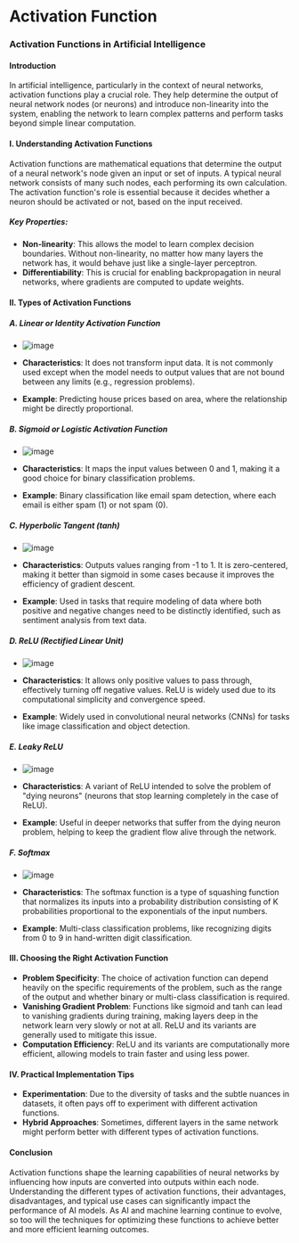 # Activation Function


### Activation Functions in Artificial Intelligence

#### Introduction
In artificial intelligence, particularly in the context of neural networks, activation functions play a crucial role. They help determine the output of neural network nodes (or neurons) and introduce non-linearity into the system, enabling the network to learn complex patterns and perform tasks beyond simple linear computation.

#### I. Understanding Activation Functions
Activation functions are mathematical equations that determine the output of a neural network's node given an input or set of inputs. A typical neural network consists of many such nodes, each performing its own calculation. The activation function's role is essential because it decides whether a neuron should be activated or not, based on the input received.

##### Key Properties:
- **Non-linearity**: This allows the model to learn complex decision boundaries. Without non-linearity, no matter how many layers the network has, it would behave just like a single-layer perceptron.
- **Differentiability**: This is crucial for enabling backpropagation in neural networks, where gradients are computed to update weights.

#### II. Types of Activation Functions

##### A. Linear or Identity Activation Function
- ![image](https://github.com/user-attachments/assets/13f526ff-6070-447f-8754-833506b19519)

- **Characteristics**: It does not transform input data. It is not commonly used except when the model needs to output values that are not bound between any limits (e.g., regression problems).
- **Example**: Predicting house prices based on area, where the relationship might be directly proportional.

##### B. Sigmoid or Logistic Activation Function
- ![image](https://github.com/user-attachments/assets/03b3cbc0-9243-49e4-aba2-b96ec8a411ed)

- **Characteristics**: It maps the input values between 0 and 1, making it a good choice for binary classification problems.
- **Example**: Binary classification like email spam detection, where each email is either spam (1) or not spam (0).

##### C. Hyperbolic Tangent (tanh)
- ![image](https://github.com/user-attachments/assets/00ca57be-09fc-409e-90ae-e943d6e63fb0)

- **Characteristics**: Outputs values ranging from -1 to 1. It is zero-centered, making it better than sigmoid in some cases because it improves the efficiency of gradient descent.
- **Example**: Used in tasks that require modeling of data where both positive and negative changes need to be distinctly identified, such as sentiment analysis from text data.

##### D. ReLU (Rectified Linear Unit)
- ![image](https://github.com/user-attachments/assets/ead60228-b497-4010-93c0-6b3e23108aac)

- **Characteristics**: It allows only positive values to pass through, effectively turning off negative values. ReLU is widely used due to its computational simplicity and convergence speed.
- **Example**: Widely used in convolutional neural networks (CNNs) for tasks like image classification and object detection.

##### E. Leaky ReLU
- ![image](https://github.com/user-attachments/assets/976fe10e-aba4-4a5a-9254-58ed26e79a69)

- **Characteristics**: A variant of ReLU intended to solve the problem of "dying neurons" (neurons that stop learning completely in the case of ReLU).
- **Example**: Useful in deeper networks that suffer from the dying neuron problem, helping to keep the gradient flow alive through the network.

##### F. Softmax
- ![image](https://github.com/user-attachments/assets/a6472a45-83c5-48bc-be08-31956c775e17)

- **Characteristics**: The softmax function is a type of squashing function that normalizes its inputs into a probability distribution consisting of K probabilities proportional to the exponentials of the input numbers.
- **Example**: Multi-class classification problems, like recognizing digits from 0 to 9 in hand-written digit classification.

#### III. Choosing the Right Activation Function
- **Problem Specificity**: The choice of activation function can depend heavily on the specific requirements of the problem, such as the range of the output and whether binary or multi-class classification is required.
- **Vanishing Gradient Problem**: Functions like sigmoid and tanh can lead to vanishing gradients during training, making layers deep in the network learn very slowly or not at all. ReLU and its variants are generally used to mitigate this issue.
- **Computation Efficiency**: ReLU and its variants are computationally more efficient, allowing models to train faster and using less power.

#### IV. Practical Implementation Tips
- **Experimentation**: Due to the diversity of tasks and the subtle nuances in datasets, it often pays off to experiment with different activation functions.
- **Hybrid Approaches**: Sometimes, different layers in the same network might perform better with different types of activation functions.

#### Conclusion
Activation functions shape the learning capabilities of neural networks by influencing how inputs are converted into outputs within each node. Understanding the different types of activation functions, their advantages, disadvantages, and typical use cases can significantly impact the performance of AI models. As AI and machine learning continue to evolve, so too will the techniques for optimizing these functions to achieve better and more efficient learning outcomes.

